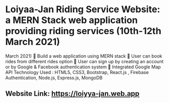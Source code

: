 # Loiyaa-Jan Riding Service Website: a MERN Stack web application providing riding services (10th-12th March 2021)
March 2021)
 Build a web application using MERN stack
 User can book rides from different rides option
 User can sign up by creating an account or by Google &
Facebook authentication system
 Integrated Google Map API
Technology Used : HTML5, CSS3, Bootstrap, React.js , Firebase Authentication, Node.js, Express.js, MongoDB

## Website Link: https://loiyya-jan.web.app
